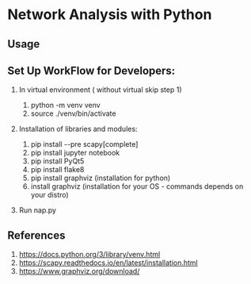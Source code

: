 # Network Analysis with Python

## Usage 

## Set Up WorkFlow for Developers:

1. In virtual environment ( without virtual skip step 1)
    1. python -m venv venv
    2. source ./venv/bin/activate

2. Installation of libraries and modules:
    1. pip install --pre scapy[complete] 
    2. pip install jupyter notebook
    3. pip install PyQt5
    4. pip install flake8
    5. pip install graphviz (installation for python)
    5. install graphviz (installation for your OS - commands depends on your distro)

3. Run nap.py


## References
1. https://docs.python.org/3/library/venv.html
2. https://scapy.readthedocs.io/en/latest/installation.html
3. https://www.graphviz.org/download/
